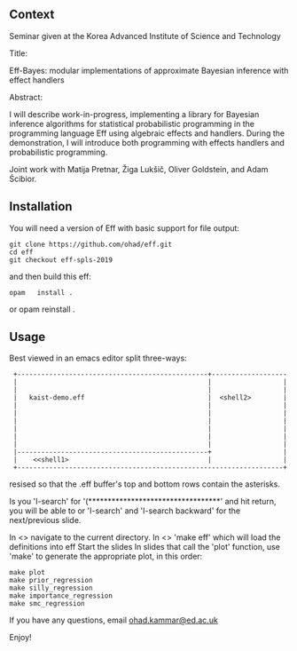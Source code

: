 Context
-------
Seminar given at the Korea Advanced Institute of Science and Technology

Title:

Eff-Bayes: modular implementations of approximate Bayesian inference
with effect handlers

Abstract:

 I will describe work-in-progress, implementing a library for Bayesian
 inference algorithms for statistical probabilistic programming in the
 programming language Eff using algebraic effects and handlers. During
 the demonstration, I will introduce both programming with effects
 handlers and probabilistic programming.

Joint work with Matija Pretnar, Žiga Lukšič, Oliver Goldstein, and Adam Ścibior.


Installation
------------

You will need a version of Eff with basic support for file output:

    git clone https://github.com/ohad/eff.git
    cd eff
    git checkout eff-spls-2019

and then build this eff:

    opam   install .
or
    opam reinstall .


Usage
-----

Best viewed in an emacs editor split three-ways:

     +------------------------------------------------+-------------------
     |                                                |                  |
     |                                                |                  |
     |   kaist-demo.eff                               |  <shell2>        |
     |                                                |                  |
     |                                                |                  |
     |                                                |                  |
     |                                                |                  |
     |                                                |                  |
     |                                                |                  |
     |------------------------------------------------+                  |
     |    <<shell1>                                   |                  |
     +-------------------------------------------------------------------+


resised so that the .eff buffer's top and bottom rows contain the asterisks.

Is you 'I-search' for '(**********************************' and hit
return, you will be able to or 'I-search' and 'I-search backward' for
the next/previous slide.

In <<shell1>> navigate to the current directory.
In <<shell2>> 'make eff' which will load the definitions into eff
Start the slides
In slides that call the 'plot' function, use 'make' to generate the
appropriate plot, in this order:

    make plot
    make prior_regression
    make silly_regression
    make importance_regression
    make smc_regression



If you have any questions, email <ohad.kammar@ed.ac.uk>

Enjoy!
